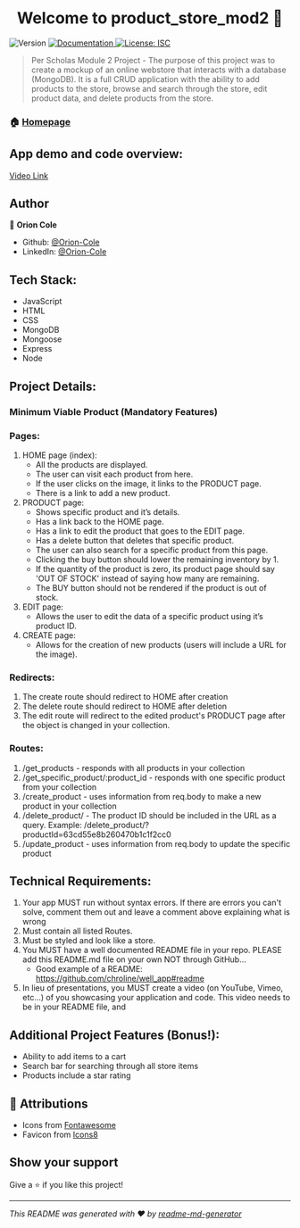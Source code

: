 <h1 align="center">Welcome to product_store_mod2 👋</h1>
<p>
  <img alt="Version" src="https://img.shields.io/badge/version-1.0.0-blue.svg?cacheSeconds=2592000" />
  <a href="https://github.com/Orion-Cole/Product-Store-MOD-2-PROJECT-/blob/master/README.md" target="_blank">
    <img alt="Documentation" src="https://img.shields.io/badge/documentation-yes-brightgreen.svg" />
  </a>
  <a href="#" target="_blank">
    <img alt="License: ISC" src="https://img.shields.io/badge/License-ISC-yellow.svg" />
  </a>
</p>

> Per Scholas Module 2 Project - The purpose of this project was to create a mockup of an online webstore that interacts with a database (MongoDB). It is a full CRUD application with the ability to add products to the store, browse and search through the store, edit product data, and delete products from the store.


### 🏠 [Homepage](https://github.com/Orion-Cole/Product-Store-MOD-2-PROJECT-)

## App demo and code overview:
[Video Link](https://clipchamp.com/watch/UWoUABxhWK7)


## Author

👤 **Orion Cole**

* Github: [@Orion-Cole](https://github.com/Orion-Cole)
* LinkedIn: [@Orion-Cole](https://www.linkedin.com/in/orion-cole-8524b6246/)

## Tech Stack:

- JavaScript
- HTML
- CSS
- MongoDB
- Mongoose
- Express
- Node

## Project Details:

### Minimum Viable Product (Mandatory Features)

### Pages:

1. HOME page (index):
   - All the products are displayed.
   - The user can visit each product from here.
   - If the user clicks on the image, it links to the PRODUCT page.
   - There is a link to add a new product.
2. PRODUCT page:
   - Shows specific product and it’s details.
   - Has a link back to the HOME page.
   - Has a link to edit the product that goes to the EDIT page.
   - Has a delete button that deletes that specific product.
   - The user can also search for a specific product from this page.
   - Clicking the buy button should lower the remaining inventory by 1.
   - If the quantity of the product is zero, its product page should say 'OUT OF STOCK' instead of saying how many are remaining.
   - The BUY button should not be rendered if the product is out of stock.
3. EDIT page:
   - Allows the user to edit the data of a specific product using it’s product ID.
4. CREATE page:
   - Allows for the creation of new products (users will include a URL for the image).

### Redirects:

1. The create route should redirect to HOME after creation
2. The delete route should redirect to HOME after deletion
3. The edit route will redirect to the edited product's PRODUCT page after the object is changed in your collection.

### Routes:

1. /get_products - responds with all products in your collection
2. /get_specific_product/:product_id - responds with one specific product from your collection
3. /create_product - uses information from req.body to make a new product in your collection
4. /delete_product/ - The product ID should be included in the URL as a query. Example: /delete_product/?productId=63cd55e8b260470b1c1f2cc0
5. /update_product - uses information from req.body to update the specific product

## Technical Requirements:

1. Your app MUST run without syntax errors. If there are errors you can't solve, comment them out and leave a comment above explaining what is wrong
2. Must contain all listed Routes.
3. Must be styled and look like a store.
4. You MUST have a well documented README file in your repo. PLEASE add this README.md file on your own NOT through GitHub…
    - Good example of a README: https://github.com/chroline/well_app#readme
5. In lieu of presentations, you MUST create a video (on YouTube, Vimeo, etc...) of you showcasing your application and code. This video needs to be in your README file, and

## Additional Project Features (Bonus!):
- Ability to add items to a cart
- Search bar for searching through all store items
- Products include a star rating

## 🙏 Attributions
- Icons from [Fontawesome](https://fontawesome.com)
- Favicon from [Icons8](https://icons8.com/)

## Show your support

Give a ⭐️ if you like this project!

***
_This README was generated with ❤️ by [readme-md-generator](https://github.com/kefranabg/readme-md-generator)_
